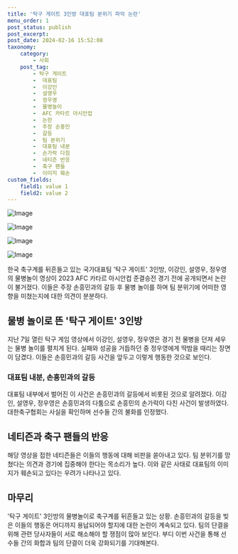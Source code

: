 ```yaml
---
title: '탁구 게이트 3인방 대표팀 분위기 파악 논란'
menu_order: 1
post_status: publish
post_excerpt: 
post_date: 2024-02-16 15:52:08
taxonomy:
    category:
        - 사회
    post_tag:
        - 탁구 게이트
        -  대표팀
        -  이강인
        -  설영우
        -  정우영
        -  물병놀이
        -  AFC 카타르 아시안컵
        -  논란
        -  주장 손흥민
        -  갈등
        -  팀 분위기
        -  대표팀 내분
        -  손가락 다침
        -  네티즌 반응
        -  축구 팬들
        -  이미지 훼손
custom_fields:
    field1: value 1
    field2: value 2
---
```


![Image](https://imgnews.pstatic.net/image/025/2024/02/16/0003341721_001_20240216092501073.jpg?type=w647)

![Image](https://imgnews.pstatic.net/image/025/2024/02/16/0003341721_002_20240216092501109.jpg?type=w647)

![Image](https://imgnews.pstatic.net/image/025/2024/02/16/0003341721_003_20240216092501153.jpg?type=w647)

![Image](https://imgnews.pstatic.net/image/025/2024/02/16/0003341721_004_20240216092501193.jpg?type=w647)

한국 축구계를 뒤흔들고 있는 국가대표팀 '탁구 게이트' 3인방, 이강인, 설영우, 정우영의 물병놀이 영상이 2023 AFC 카타르 아시안컵 준결승전 경기 전에 공개되면서 논란이 불거졌다. 이들은 주장 손흥민과의 갈등 후 물병 놀이를 하며 팀 분위기에 어떠한 영향을 미쳤는지에 대한 의견이 분분하다.
## 물병 놀이로 뜬 '탁구 게이트' 3인방
지난 7일 열린 탁구 게임 영상에서 이강인, 설영우, 정우영은 경기 전 물병을 던져 세우는 물병 놀이를 펼치게 된다. 실패와 성공을 거듭하던 중 정우영에게 딱밤을 때리는 장면이 담겼다. 이들은 손흥민과의 갈등 사건을 앞두고 이렇게 행동한 것으로 보인다.
### 대표팀 내분, 손흥민과의 갈등
대표팀 내부에서 벌어진 이 사건은 손흥민과의 갈등에서 비롯된 것으로 알려졌다. 이강인, 설영우, 정우영은 손흥민과의 다툼으로 손흥민의 손가락이 다친 사건이 발생하였다. 대한축구협회는 사실을 확인하며 선수들 간의 불화를 인정했다.
## 네티즌과 축구 팬들의 반응
해당 영상을 접한 네티즌들은 이들의 행동에 대해 비판을 쏟아내고 있다. 팀 분위기를 망쳤다는 의견과 경기에 집중해야 한다는 목소리가 높다. 이와 같은 사태로 대표팀의 이미지가 훼손되고 있다는 우려가 나타나고 있다.
## 마무리
'탁구 게이트' 3인방의 물병놀이로 축구계를 뒤흔들고 있는 상황. 손흥민과의 갈등을 빚은 이들의 행동은 어디까지 용납되어야 할지에 대한 논란이 계속되고 있다. 팀의 단결을 위해 관련 당사자들이 서로 해소해야 할 쟁점이 많아 보인다. 부디 이번 사건을 통해 선수들 간의 화합과 팀의 단결이 더욱 강화되기를 기대해본다.
